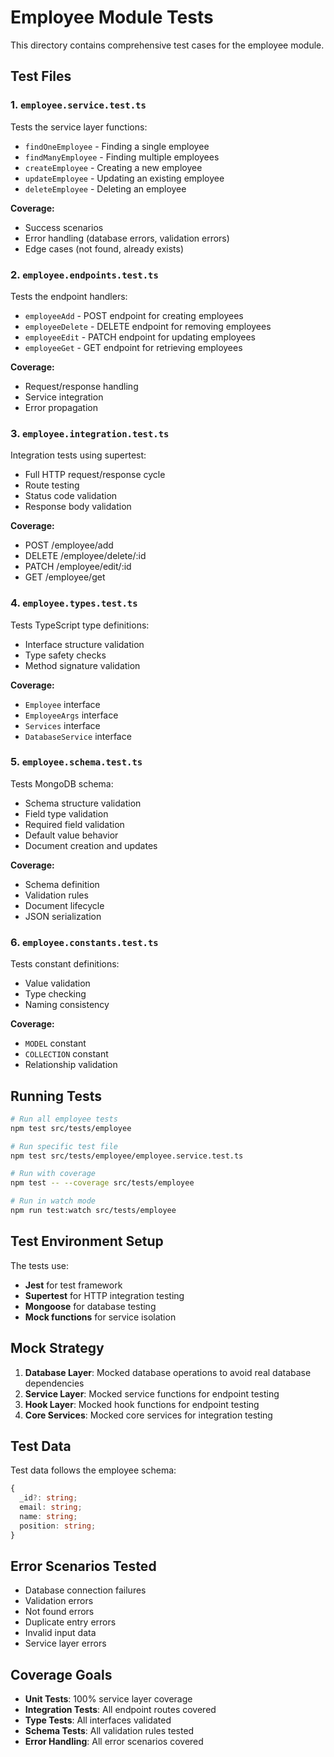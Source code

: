 # Employee Module Tests

This directory contains comprehensive test cases for the employee module.

## Test Files

### 1. `employee.service.test.ts`
Tests the service layer functions:
- `findOneEmployee` - Finding a single employee
- `findManyEmployee` - Finding multiple employees
- `createEmployee` - Creating a new employee
- `updateEmployee` - Updating an existing employee
- `deleteEmployee` - Deleting an employee

**Coverage:**
- Success scenarios
- Error handling (database errors, validation errors)
- Edge cases (not found, already exists)

### 2. `employee.endpoints.test.ts`
Tests the endpoint handlers:
- `employeeAdd` - POST endpoint for creating employees
- `employeeDelete` - DELETE endpoint for removing employees
- `employeeEdit` - PATCH endpoint for updating employees
- `employeeGet` - GET endpoint for retrieving employees

**Coverage:**
- Request/response handling
- Service integration
- Error propagation

### 3. `employee.integration.test.ts`
Integration tests using supertest:
- Full HTTP request/response cycle
- Route testing
- Status code validation
- Response body validation

**Coverage:**
- POST /employee/add
- DELETE /employee/delete/:id
- PATCH /employee/edit/:id
- GET /employee/get

### 4. `employee.types.test.ts`
Tests TypeScript type definitions:
- Interface structure validation
- Type safety checks
- Method signature validation

**Coverage:**
- `Employee` interface
- `EmployeeArgs` interface
- `Services` interface
- `DatabaseService` interface

### 5. `employee.schema.test.ts`
Tests MongoDB schema:
- Schema structure validation
- Field type validation
- Required field validation
- Default value behavior
- Document creation and updates

**Coverage:**
- Schema definition
- Validation rules
- Document lifecycle
- JSON serialization

### 6. `employee.constants.test.ts`
Tests constant definitions:
- Value validation
- Type checking
- Naming consistency

**Coverage:**
- `MODEL` constant
- `COLLECTION` constant
- Relationship validation

## Running Tests

```bash
# Run all employee tests
npm test src/tests/employee

# Run specific test file
npm test src/tests/employee/employee.service.test.ts

# Run with coverage
npm test -- --coverage src/tests/employee

# Run in watch mode
npm run test:watch src/tests/employee
```

## Test Environment Setup

The tests use:
- **Jest** for test framework
- **Supertest** for HTTP integration testing
- **Mongoose** for database testing
- **Mock functions** for service isolation

## Mock Strategy

1. **Database Layer**: Mocked database operations to avoid real database dependencies
2. **Service Layer**: Mocked service functions for endpoint testing
3. **Hook Layer**: Mocked hook functions for endpoint testing
4. **Core Services**: Mocked core services for integration testing

## Test Data

Test data follows the employee schema:
```typescript
{
  _id?: string;
  email: string;
  name: string;
  position: string;
}
```

## Error Scenarios Tested

- Database connection failures
- Validation errors
- Not found errors
- Duplicate entry errors
- Invalid input data
- Service layer errors

## Coverage Goals

- **Unit Tests**: 100% service layer coverage
- **Integration Tests**: All endpoint routes covered
- **Type Tests**: All interfaces validated
- **Schema Tests**: All validation rules tested
- **Error Handling**: All error scenarios covered
